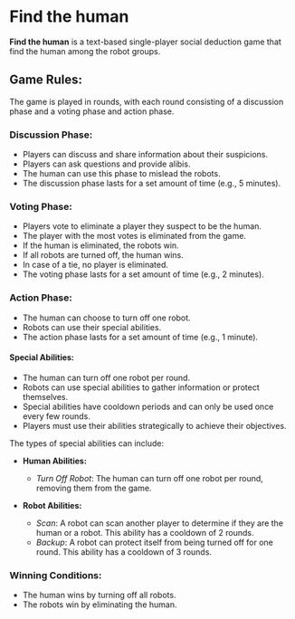 # Find the human
**Find the human** is a text-based single-player social deduction game that find the human among the robot groups.

## Game Rules:
The game is played in rounds, with each round consisting of a discussion phase and a voting phase and action phase.

### Discussion Phase:
- Players can discuss and share information about their suspicions.
- Players can ask questions and provide alibis.
- The human can use this phase to mislead the robots.
- The discussion phase lasts for a set amount of time (e.g., 5 minutes).

### Voting Phase:
- Players vote to eliminate a player they suspect to be the human.
- The player with the most votes is eliminated from the game.
- If the human is eliminated, the robots win.
- If all robots are turned off, the human wins.
- In case of a tie, no player is eliminated.
- The voting phase lasts for a set amount of time (e.g., 2 minutes).

### Action Phase:
- The human can choose to turn off one robot.
- Robots can use their special abilities.
- The action phase lasts for a set amount of time (e.g., 1 minute).

#### Special Abilities:
- The human can turn off one robot per round.
- Robots can use special abilities to gather information or protect themselves.
- Special abilities have cooldown periods and can only be used once every few rounds.
- Players must use their abilities strategically to achieve their objectives.

The types of special abilities can include:

- **Human Abilities:**
  - *Turn Off Robot*: The human can turn off one robot per round, removing them from the game.

- **Robot Abilities:**
  - *Scan*: A robot can scan another player to determine if they are the human or a robot. This ability has a cooldown of 2 rounds.
  - *Backup*: A robot can protect itself from being turned off for one round. This ability has a cooldown of 3 rounds.

### Winning Conditions:
- The human wins by turning off all robots.
- The robots win by eliminating the human.

